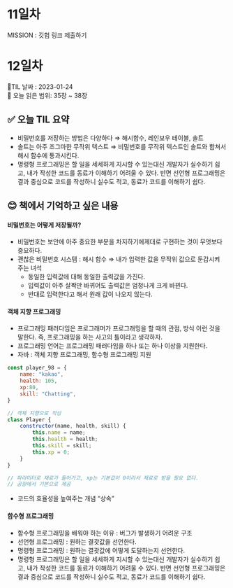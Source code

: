 # 11일차
MISSION : 깃헙 링크 제출하기

# 12일차
🌳TIL 날짜 : 2023-01-24 <br>
🔖 오늘 읽은 범위: 35장 ~ 38장

## ✅ 오늘 TIL 요약
- 비밀번호를 저장하는 방법은 다양하다 ⇒ 해시함수, 레인보우 테이블, 솔트
- 솔트는 아주 조그마한 무작위 텍스트 ⇒ 비밀번호를 무작위 텍스트인 솔트와 함쳐서 해시 함수에 통과시킨다.
- 명령형 프로그래밍은 할 일을 세세하게 지시할 수 있는대신 개발자가 실수하기 쉽고, 내가 작성한 코드를 동료가 이해하기 어려울 수 있다. 반면 선언형 프로그래밍은 결과 중심으로 코드를 작성하니 실수도 적고, 동료가 코드를 이해하기 쉽다.

## 😊 책에서 기억하고 싶은 내용
#### 비밀번호는 어떻게 저장될까?
- 비밀번호는 보안에 아주 중요한 부분을 차지하기에제대로 구현하는 것이 무엇보다 중요하다.
- 괜찮은 비밀번호 시스템 : 해시 함수 ⇒ 내가 입력한 값을 무작위 값으로 둔갑시켜 주는 녀석
    - 동일한 입력값에 대해 동일한 출력값을 가진다.
    - 입력값이 아주 살짝만 바뀌어도 출력값은 엄청나게 크게 바뀐다.
    - 반대로 입력한다고 해서 원래 값이 나오지 않는다.


#### 객체 지향 프로그래밍
- 프로그래밍 패러다임은 프로그래머가 프로그래밍을 할 때의 관점, 방식 이런 것을 말한다. 즉, 프로그래밍을 하는 사고의 틀이라고 생각하자.
- 프로그래밍 언어는 프로그래밍 패러다임을 하나 또는 하나 이상을 지원한다.
- 자바 : 객체 지향 프로그래밍, 함수형 프로그래밍 지원

```jsx
const player_98 = {
	name: "kakao",
	health: 105,
	xp:80,
	skill: "Chatting",
}

// 객체 지향으로 작성
class Player {
	constructor(name, health, skill) {
		this.name = name;
		this.health = health;
		this.skill = skill;
		this.xp = 0;
	}
}

// 파라미터로 재료가 들어가고, xp는 기본값이 0이라서 재료로 받을 필요 없다. 
// 공장에서 기본으로 제공

```
- 코드의 효율성을 높여주는 개념 “상속”

#### 함수형 프로그래밍
- 함수형 프로그래밍을 배워야 하는 이유 : 버그가 발생하기 어려운 구조
- 선언형 프로그래밍 : 원하는 결괏값을 선언한다.
- 명령형 프로그래밍 : 원하는 결괏값에 어떻게 도달하는지 선언한다.
- 명령형 프로그래밍은 할 일을 세세하게 지시할 수 있는대신 개발자가 실수하기 쉽고, 내가 작성한 코드를 동료가 이해하기 어려울 수 있다. 반면 선언형 프로그래밍은 결과 중심으로 코드를 작성하니 실수도 적고, 동료가 코드를 이해하기 쉽다.

